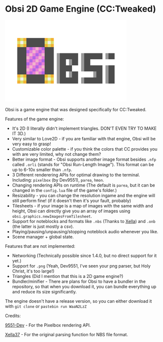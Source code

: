 # Obsi 2D Game Engine (CC:Tweaked)

![Obsi logo](obsi-logo.png)

Obsi is a game engine that was designed specifically for CC:Tweaked.

Features of the game engine:
* It's 2D (I literally didn't implement triangles. DON'T EVEN TRY TO MAKE IT 3D.)
* Very similar to Love2D - if you are familiar with that engine, Obsi will be very easy to grasp!
* Customizable color palette - if you think the colors that CC provides you with are very limited, why not change them?
* Better image format - Obsi supports another image format besides `.nfp` called `.orli` (stands for "Obsi Run-Length Image"). This format can be up to 6-10x smaller than `.nfp`.
* 3 Different renderering APIs for optimal drawing to the terminal. Including: `pixelbox` (by Dev9551), `parea`, `hmon`.
* Changing rendering APIs on runtime (The default is `parea`, but it can be changed in the `config.lua` file of the game's folder.)
* Resizability - you can change the resolution ingame and the engine will still perform fine! (if it doesn't then it's your fault, probably)
* Tilesheets - if your image is a map of images with the same width and height, Obsi can directly give you an array of images using `obsi.graphics.newImagesFromTilesheet`.
* Support for noteblocks and formats like `.nbs` (Thanks to [Xella](https://github.com/Xella37/NBS-Tunes-CC)) and `.onb` (the latter is just mostly a csv).
* Playing/pausing/unpausing/stopping noteblock audio whenever you like.
* Scene manager + global state.


Features that are not implemented:
* Networking (Technically possible since 1.4.0, but no direct support for it yet.)
* Support for `.png` (Yeah, Dev9551, I've seen your png parser, but Holy Christ, it's too large!)
* Triangles (Did I mention that this is a 2D game engine?)
* Bundler/minifier - There are plans for Obsi to have a bundler in the repository, so that when you download it, you can bundle everything up and reduce its size significantly.

The engine doesn't have a release version, so you can either download it with `git clone` or `pastebin run WaaN2LzZ`

Credits:

[9551-Dev](https://github.com/9551-Dev) - For the Pixelbox rendering API.

[Xella37](https://github.com/Xella37) - For the original parsing function for NBS file format.